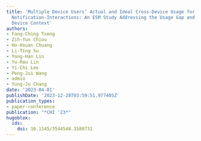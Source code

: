 ```yaml
---
title: 'Multiple Device Users’ Actual and Ideal Cross-Device Usage for Multi-Stage
  Notification-Interactions: An ESM Study Addressing the Usage Gap and Impacts of
  Device Context'
authors:
- Fang-Ching Tseng
- Zih-Yun Chiou
- Ho-Hsuan Chuang
- Li-Ting Su
- Yong-Han Lin
- Yu-Rou Lin
- Yi-Chi Lee
- Peng-Jui Wang
- admin
- Yung-Ju Chang
date: '2023-04-01'
publishDate: '2023-12-28T03:59:51.977405Z'
publication_types:
- paper-conference
publication: "*CHI '23*"
hugoblox:
  ids:
    doi: 10.1145/3544548.3580731
---
```

